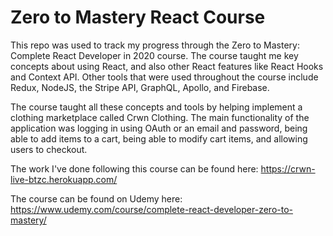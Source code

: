 # Zero to Mastery React Course

This repo was used to track my progress through the Zero to Mastery: Complete React Developer in 2020 course. The course taught me key concepts about using React, and also other React features like React Hooks and Context API. Other tools that were used throughout the course include Redux, NodeJS, the Stripe API, GraphQL, Apollo, and Firebase.

The course taught all these concepts and tools by helping implement a clothing marketplace called Crwn Clothing. The main functionality of the application was logging in using OAuth or an email and password, being able to add items to a cart, being able to modify cart items, and allowing users to checkout.

The work I've done following this course can be found here: https://crwn-live-btzc.herokuapp.com/

The course can be found on Udemy here: https://www.udemy.com/course/complete-react-developer-zero-to-mastery/
